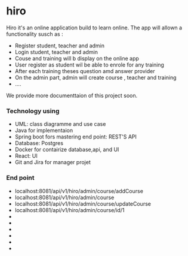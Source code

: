 # hiro
<p>
  Hiro it's an online application build to learn online.
  The app will allown a functionality susch as :
  <ul>
  <li>Register student, teacher and admin</li>
  <li>Login student, teacher and admin</li>
  <li>Couse and training will b display on the online app</li>
  <li>User register as student wil be able to enrole for any training</li>
  <li>After each training theses question amd answer provider</li>
  <li>On the admin part, admin will create course , teacher and training</li>
  <li>....</li>
</ul>
We provide more documenttaion of this project soon.
</p>
<h3>Technology using</h3>
<ul>
  <li>UML: class diagramme and use case</li>
  <li>Java for implementaion</li>
  <li>Spring boot fors mastering end point: REST'S API</li>
  <li>Database: Postgres</li>
  <li>Docker for contairize database,api, and UI</li>
  <li>React: UI</li>
  <li>Git and Jira for manager projet</li>
</ul>
<h3>End point</h3>
<ul>
  <li>localhost:8081/api/v1/hiro/admin/course/addCourse</li>
  <li> localhost:8081/api/v1/hiro/admin/course</li>
  <li> localhost:8081/api/v1/hiro/admin/course/updateCourse</li>
  <li> localhost:8081/api/v1/hiro/admin/course/id/1</li>
  <li></li>
  <li></li>
  <li></li>
  <li></li>
  <li></li>
  <li></li>
</ul>
